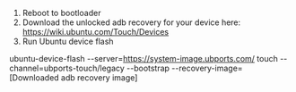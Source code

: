 1. Reboot to bootloader
2. Download the unlocked adb recovery for your device here: https://wiki.ubuntu.com/Touch/Devices
3. Run Ubuntu device flash

ubuntu-device-flash --server=https://system-image.ubports.com/ touch
--channel=ubports-touch/legacy --bootstrap --recovery-image=[Downloaded adb recovery image]